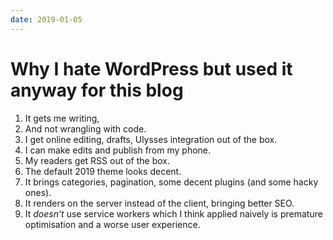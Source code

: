```yaml
---
date: 2019-01-05
---
```


# Why I hate WordPress but used it anyway for this blog

1.  It gets me writing,
2.  And not wrangling with code.
3.  I get online editing, drafts, Ulysses integration out of the box.
4.  I can make edits and publish from my phone.
5.  My readers get RSS out of the box.
6.  The default 2019 theme looks decent.
7.  It brings categories, pagination, some decent plugins (and some hacky ones).
8.  It renders on the server instead of the client, bringing better SEO.
9.  It _doesn’t_ use service workers which I think applied naively is premature optimisation and a worse user experience.
